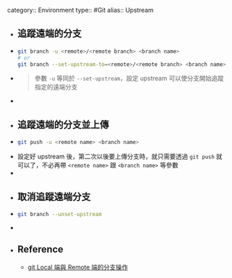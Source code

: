 category:: Environment
type:: #Git
alias:: Upstream

- ## 追蹤遠端的分支
- ```bash
  git branch -u <remote>/<remote branch> <branch name>
  # or
  git branch --set-upstream-to=<remote>/<remote branch> <branch name>
  ```
- > 參數 `-u` 等同於 `--set-upstream`，設定 upstream 可以使分支開始追蹤指定的遠端分支
-
- ## 追蹤遠端的分支並上傳
- ```bash
  git push -u <remote name> <branch name>
  ```
- 設定好 upstream 後，第二次以後要上傳分支時，就只需要透過 `git push` 就可以了，不必再帶 `<remote name>` 跟 `<branch name>` 等參數
-
- ## 取消追蹤遠端分支
- ```bash
  git branch --unset-upstream
  ```
-
- ## Reference
	- [git Local 端與 Remote 端的分支操作](https://sean22492249.medium.com/git-local-%E7%AB%AF%E8%88%87-remote-%E7%AB%AF%E7%9A%84%E5%88%86%E6%94%AF%E6%93%8D%E4%BD%9C-3dc360be3b5b)